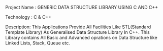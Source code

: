 Project Name : GENERIC DATA STRUCTURE LIBRARY USING C AND C++

Technology : C & C++

Description:
    This Applications Provide All Facilities Like STL(Standard Template Library) As Generalised Data Structure Library In C++.
    This Library contains All Basic and Advanced oprations on Data Structure like Linked Lists, Stack, Queue etc.


